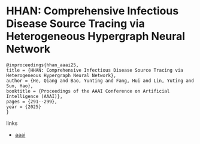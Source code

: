 # HHAN: Comprehensive Infectious Disease Source Tracing via Heterogeneous Hypergraph Neural Network

```
@inproceedings{hhan_aaai25,
title = {HHAN: Comprehensive Infectious Disease Source Tracing via Heterogeneous Hypergraph Neural Network},
author = {He, Qiang and Bao, Yunting and Fang, Hui and Lin, Yuting and Sun, Hao},
booktitle = {Proceedings of the AAAI Conference on Artificial Intelligence (AAAI)},
pages = {291--299},
year = {2025}
}
```

links
- [aaai](https://ojs.aaai.org/index.php/AAAI/article/view/32006)
